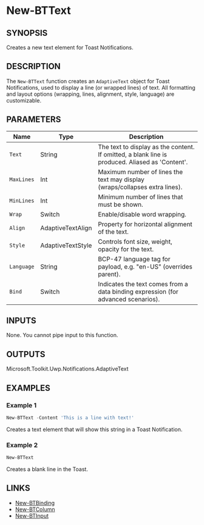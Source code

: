 # New-BTText

## SYNOPSIS

Creates a new text element for Toast Notifications.

## DESCRIPTION

The `New-BTText` function creates an `AdaptiveText` object for Toast Notifications, used to display a line (or wrapped lines) of text.
All formatting and layout options (wrapping, lines, alignment, style, language) are customizable.

## PARAMETERS

| Name      | Type      | Description                                                                                           |
|-----------|-----------|-------------------------------------------------------------------------------------------------------|
| `Text`    | String    | The text to display as the content. If omitted, a blank line is produced. Aliased as 'Content'.       |
| `MaxLines`| Int       | Maximum number of lines the text may display (wraps/collapses extra lines).                           |
| `MinLines`| Int       | Minimum number of lines that must be shown.                                                           |
| `Wrap`    | Switch    | Enable/disable word wrapping.                                                                         |
| `Align`   | AdaptiveTextAlign | Property for horizontal alignment of the text.                                                |
| `Style`   | AdaptiveTextStyle | Controls font size, weight, opacity for the text.                                             |
| `Language`| String    | BCP-47 language tag for payload, e.g. "en-US" (overrides parent).                                     |
| `Bind`    | Switch    | Indicates the text comes from a data binding expression (for advanced scenarios).                     |

## INPUTS

None. You cannot pipe input to this function.

## OUTPUTS

Microsoft.Toolkit.Uwp.Notifications.AdaptiveText

## EXAMPLES

### Example 1

```powershell
New-BTText -Content 'This is a line with text!'
```

Creates a text element that will show this string in a Toast Notification.

### Example 2

```powershell
New-BTText
```

Creates a blank line in the Toast.

## LINKS

- [New-BTBinding](New-BTBinding.md)
- [New-BTColumn](New-BTColumn.md)
- [New-BTInput](New-BTInput.md)
